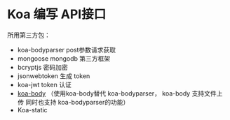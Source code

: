 # Koa 编写 API接口

所用第三方包： 
+ koa-bodyparser post参数请求获取
+ mongoose     mongodb 第三方框架
+ bcryptjs     密码加密
+ jsonwebtoken 生成 token
+ koa-jwt      token 认证
+ [koa-body](https://www.npmjs.com/package/koa-body)  （使用koa-body替代 koa-bodyparser， koa-body 支持文件上传 同时也支持 koa-bodyparser的功能）
+ Koa-static

